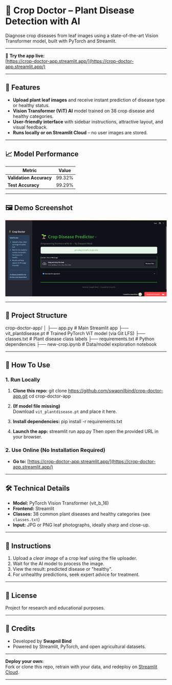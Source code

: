 # 🌿 Crop Doctor – Plant Disease Detection with AI

Diagnose crop diseases from leaf images using a state-of-the-art Vision Transformer model, built with PyTorch and Streamlit.

---

🌱 **Try the app live:**  
[https://crop-doctor-app.streamlit.app/](https://crop-doctor-app.streamlit.app/)

---

## 🚀 Features

- **Upload plant leaf images** and receive instant prediction of disease type or healthy status.
- **Vision Transformer (ViT) AI** model trained on 38 crop disease and healthy categories.
- **User-friendly interface** with sidebar instructions, attractive layout, and visual feedback.
- **Runs locally or on Streamlit Cloud** – no user images are stored.

---

## 📈 Model Performance

| Metric                | Value   |
|-----------------------|---------|
| **Validation Accuracy** | 99.32%  |
| **Test Accuracy**      | 99.29%  |

---

## 🖼️ Demo Screenshot

![App Demo](demo-image.png)

---

## 📁 Project Structure
crop-doctor-app/
│
├── app.py # Main Streamlit app
├── vit_plantdisease.pt # Trained PyTorch ViT model (via Git LFS)
├── classes.txt # Plant disease class labels
├── requirements.txt # Python dependencies
├── new-crop.ipynb # Data/model exploration notebook


---

## 🚦 How To Use

### 1. Run Locally

1. **Clone this repo:**
git clone https://github.com/swapnilbind/crop-doctor-app.git
cd crop-doctor-app


2. **(If model file missing)**  
Download `vit_plantdisease.pt` and place it here.

3. **Install dependencies:**
pip install -r requirements.txt

4. **Launch the app:**
streamlit run app.py
Then open the provided URL in your browser.

### 2. Use Online (No Installation Required)

- **Go to:** [https://crop-doctor-app.streamlit.app/](https://crop-doctor-app.streamlit.app/)

---

## 🛠️ Technical Details

- **Model:** PyTorch Vision Transformer (vit_b_16)
- **Frontend:** Streamlit
- **Classes:** 38 common plant diseases and healthy categories (see `classes.txt`)
- **Input:** JPG or PNG leaf photographs, ideally sharp and close-up.

---

## 📝 Instructions

1. Upload a *clear image* of a crop leaf using the file uploader.
2. Wait for the AI model to process the image.
3. View the result: predicted disease or "healthy".
4. For unhealthy predictions, seek expert advice for treatment.

---

## 📄 License

Project for research and educational purposes.

---

## 🙏 Credits

- Developed by **Swapnil Bind**
- Powered by Streamlit, PyTorch, and open agricultural datasets.

---

**Deploy your own:**  
Fork or clone this repo, retrain with your data, and redeploy on [Streamlit Cloud](https://streamlit.io/cloud).

---


